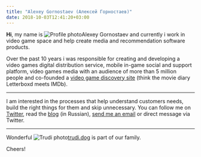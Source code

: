 ```yaml
---
title: "Alexey Gornostaev (Алексей Горностаев)"
date: 2018-10-03T12:41:20+03:00
---
```


__Hi__, my name is ![Profile photo](/img/profile-photo.jpg)Alexey Gornostaev and currently i work in video game space and help create media and recommendation software products. 

Over the past 10 years i was responsible for creating and developing a video games digital distribution service, mobile in-game social and support platform, video games media with an audience of more than 5 million people and co-founded a [video game discovery site](https://rawg.io/) (think the movie diary Letterboxd meets IMDb).

---

I am interested in the processes that help understand customers needs,  build the right things for them and skip unnecessary. You can follow me on [Twitter](https://twitter.com/#!/accujazz), read the [blog](/posts) (in Russian), [send me an email](mailto:me@alexey.is) or direct message via Twitter.

---

Wonderful ![Trudi photo](/img/trudi.jpg)[trudi.dog](http://trudi.dog) is part of our family.

Cheers!
